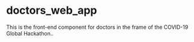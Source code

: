 # doctors_web_app
This is the front-end component for doctors in the frame of the COVID-19 Global Hackathon..
